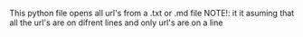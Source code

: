 This python file opens all url's from a .txt or .md file
NOTE!: it it asuming that all the url's are on difrent lines and only url's are on a line

